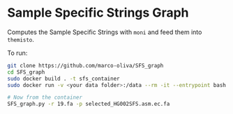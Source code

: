 # Sample Specific Strings Graph

Computes the Sample Specific Strings with `moni` and feed them into `themisto`.

To run:

```bash 
git clone https://github.com/marco-oliva/SFS_graph
cd SFS_graph
sudo docker build . -t sfs_container
sudo docker run -v <your data folder>:/data --rm -it --entrypoint bash sfs_container

# Now from the container
SFS_graph.py -r 19.fa -p selected_HG002SFS.asm.ec.fa
```
